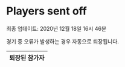 # Players sent off
최종 업데이트: 2020년 12월 18일 16시 46분


경기 중 오류가 발생하는 경우 자동으로 퇴장됩니다.


| 퇴장된 참가자 |
|:---:|